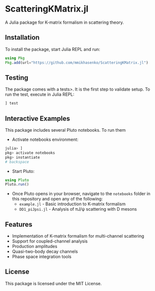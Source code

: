 # ScatteringKMatrix.jl

A Julia package for K-matrix formalism in scattering theory.

## Installation

To install the package, start Julia REPL and run:

```julia
using Pkg
Pkg.add(url="https://github.com/mmikhasenko/ScatteringKMatrix.jl")
```

## Testing

The package comes with a tests>. It is the first step to validate setup.
To run the test, execute in Julia REPL:

```julia
] test
```

## Interactive Examples

This package includes several Pluto notebooks. To run them

- Activate notebooks environment:

```julia
julia> ]
pkg> activate notebooks
pkg> instantiate
# backspace
```

- Start Pluto:
```julia
using Pluto
Pluto.run()
```

- Once Pluto opens in your browser, navigate to the `notebooks` folder in this repository and open any of the following:
   - `example.jl` - Basic introduction to K-matrix formalism
   - `DD1_piJpsi.jl` - Analysis of πJ/ψ scattering with D mesons

## Features

- Implementation of K-matrix formalism for multi-channel scattering
- Support for coupled-channel analysis
- Production amplitudes
- Quasi-two-body decay channels
- Phase space integration tools

## License

This package is licensed under the MIT License.
